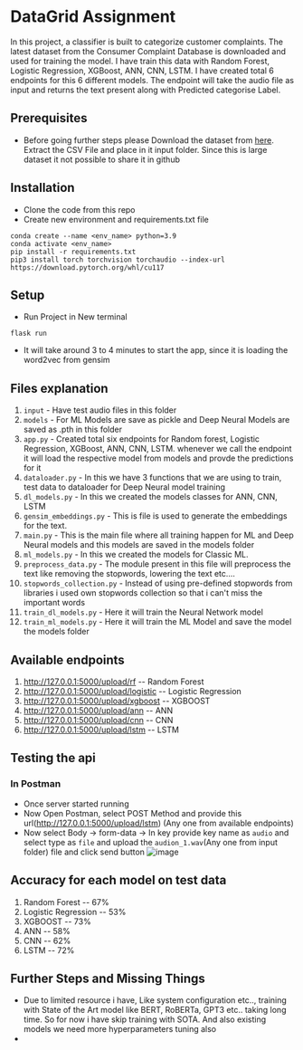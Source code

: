 # DataGrid Assignment

In this project, a classifier is built to categorize customer complaints. The latest dataset from the Consumer Complaint Database is downloaded and used for training the model. I have train this data with Random Forest, Logistic Regression, XGBoost, ANN, CNN, LSTM. I have created total 6 endpoints for this 6 different models. The endpoint will take the audio file as input and returns the text present along with Predicted categorise Label.

## Prerequisites

- Before going further steps please Download the dataset from [here](https://catalog.data.gov/dataset/consumer-complaint-database). Extract the CSV File and place in it input folder. Since this is large dataset it not possible to share it in github

## Installation

- Clone the code from this repo
- Create new environment and requirements.txt file

```commandline
conda create --name <env_name> python=3.9
conda activate <env_name>
pip install -r requirements.txt
pip3 install torch torchvision torchaudio --index-url https://download.pytorch.org/whl/cu117
```

## Setup

- Run Project in New terminal

```shell
flask run
```
- It will take around 3 to 4 minutes to start the app, since it is loading the word2vec from gensim
## Files explanation
1. `input` - Have test audio files in this folder
2. `models` - For ML Models are save as pickle and Deep Neural Models are saved as .pth in this folder
3. `app.py` - Created total six endpoints for Random forest, Logistic Regression, XGBoost, ANN, CNN, LSTM. whenever we call the endpoint it will load the respective model from models and provde the predictions for it
4. `dataloader.py` - In this we have 3 functions that we are using to train, test data to dataloader for Deep Neural model training
5. `dl_models.py` - In this we created the models classes for ANN, CNN, LSTM
6. `gensim_embeddings.py` - This is file is used to generate the embeddings for the text.
7. `main.py` - This is the main file where all training happen for ML and Deep Neural models and this models are saved in the models folder
8. `ml_models.py` - In this we created the models for Classic ML.
9. `preprocess_data.py` - The module present in this file will preprocess the text like removing the stopwords, lowering the text etc....
10. `stopwords_collection.py` - Instead of using pre-defined stopwords from libraries i used own stopwords collection so that i can't miss the important words
11. `train_dl_models.py` - Here it will train the Neural Network model
12. `train_ml_models.py` - Here it will train the ML Model and save the model the models folder

## Available endpoints
1. http://127.0.0.1:5000/upload/rf        -- Random Forest
2. http://127.0.0.1:5000/upload/logistic  -- Logistic Regression
3. http://127.0.0.1:5000/upload/xgboost   -- XGBOOST
4. http://127.0.0.1:5000/upload/ann       -- ANN
5. http://127.0.0.1:5000/upload/cnn       -- CNN
6. http://127.0.0.1:5000/upload/lstm      -- LSTM

## Testing the api

### In Postman

- Once server started running
- Now Open Postman, select POST Method and provide this url(http://127.0.0.1:5000/upload/lstm) (Any one from available endpoints)
- Now select Body -> form-data -> In key provide key name as `audio` and select type as `file` and upload
  the `audion_1.wav`(Any one from input folder) file and click send button
![image](https://github.com/saithapan/datagrid_assignment/assets/36238978/5d86a754-0aee-442b-b258-c466c7272811)

## Accuracy for each model on test data
1. Random Forest -- 67%
2. Logistic Regression -- 53%
3. XGBOOST -- 73%
4. ANN -- 58%
5. CNN -- 62%
6. LSTM -- 72%

## Further Steps and Missing Things
- Due to limited resource i have, Like system configuration etc.., training with State of the Art model like  BERT, RoBERTa, GPT3 etc.. taking long time. So for now i have skip training with SOTA. And also existing models we need more hyperparameters tuning also
- 
